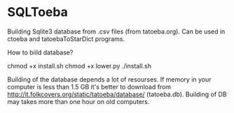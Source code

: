 # SQLToeba
Building Sqlite3 database from .csv files (from tatoeba.org). Can be used in ctoeba and tatoebaToStarDict programs.

How to biild database?

chmod +x install.sh
chmod +x lower.py
./install.sh

Building of the database depends a lot of resourses. If memory in your computer is less than 1.5 GB it's better to download from http://it.folkcovers.org/static/tatoeba/database/ (tatoeba.db). Building of DB may takes more than one hour on old computers.
